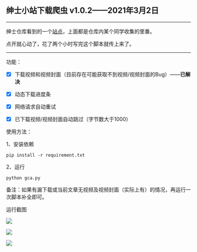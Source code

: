## **绅士小站下载爬虫** v1.0.2——2021年3月2日

---

绅士仓库看到的一个[站点](https://ca.gca.tw)，上面都是仓库内某个同学收集的里番。

点开就心动了，花了两个小时写完这个脚本就传上来了。

---

功能：

- [x] 下载视频和视频封面（目前存在可能获取不到视频/视频封面的Bug）——**已解决**
- [x] 动态下载进度条
- [x] 网络请求自动重试
- [x] 已下载视频/视频封面自动跳过（字节数大于1000）



使用方法：

1、安装依赖

```
pip install -r requirement.txt
```

2、运行

```
python gca.py
```

 备注：如果有漏下载或当前文章无视频及视频封面（实际上有）的情况，再运行一次脚本补全即可。



运行截图

![](https://i.loli.net/2021/03/02/ZaKRd5vC9T6xpzm.jpg)

![](https://i.loli.net/2021/03/02/lNXZvbWGLYO84dF.png)

![](https://i.loli.net/2021/03/02/ZTd5tesxwqU8NRJ.png)

